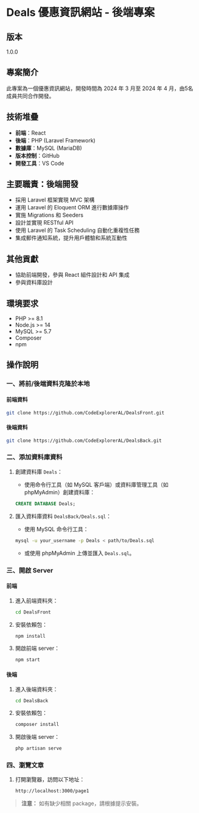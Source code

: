 # Deals 優惠資訊網站 - 後端專案

## 版本
1.0.0

## 專案簡介
此專案為一個優惠資訊網站，開發時間為 2024 年 3 月至 2024 年 4 月，由5名成員共同合作開發。

## 技術堆疊

- **前端**：React
- **後端**：PHP (Laravel Framework)
- **數據庫**：MySQL (MariaDB)
- **版本控制**：GitHub
- **開發工具**：VS Code

## 主要職責：後端開發

- 採用 Laravel 框架實現 MVC 架構
- 運用 Laravel 的 Eloquent ORM 進行數據庫操作
- 實施 Migrations 和 Seeders
- 設計並實現 RESTful API
- 使用 Laravel 的 Task Scheduling 自動化重複性任務
- 集成郵件通知系統，提升用戶體驗和系統互動性

## 其他貢獻

- 協助前端開發，參與 React 組件設計和 API 集成
- 參與資料庫設計


## 環境要求
- PHP >= 8.1
- Node.js >= 14
- MySQL >= 5.7
- Composer
- npm

## 操作說明

### 一、將前/後端資料克隆於本地

#### 前端資料
```sh
git clone https://github.com/CodeExplorerAL/DealsFront.git
```

#### 後端資料
```sh
git clone https://github.com/CodeExplorerAL/DealsBack.git
```

### 二、添加資料庫資料

1. 創建資料庫 `Deals`：
    - 使用命令行工具（如 MySQL 客戶端）或資料庫管理工具（如 phpMyAdmin）創建資料庫：
    ```sql
    CREATE DATABASE Deals;
    ```

2. 匯入資料庫資料 `DealsBack/Deals.sql`：
    - 使用 MySQL 命令行工具：
    ```sh
    mysql -u your_username -p Deals < path/to/Deals.sql
    ```
    - 或使用 phpMyAdmin 上傳並匯入 `Deals.sql`。

### 三、開啟 Server

#### 前端

1. 進入前端資料夾：
    ```sh
    cd DealsFront
    ```

2. 安裝依賴包：
    ```sh
    npm install
    ```

3. 開啟前端 server：
    ```sh
    npm start
    ```

#### 後端

1. 進入後端資料夾：
    ```sh
    cd DealsBack
    ```

2. 安裝依賴包：
    ```sh
    composer install
    ```

3. 開啟後端 server：
    ```sh
    php artisan serve
    ```

### 四、瀏覽文章

1. 打開瀏覽器，訪問以下地址：
    ```sh
    http://localhost:3000/page1
    ```

> **注意：** 如有缺少相關 package，請根據提示安裝。
